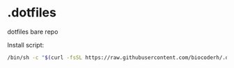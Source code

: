 # .dotfiles

dotfiles bare repo

Install script:
```sh
/bin/sh -c "$(curl -fsSL https://raw.githubusercontent.com/biocoderh/.dotfiles/master/.local/bin/dotfiles-install.sh)"
```
